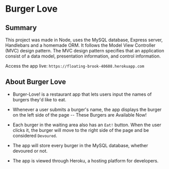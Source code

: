 # Burger Love

## Summary

This project was made in Node, uses the MySQL database, Express server, Handlebars and a homemade ORM. It follows the Model View Controller (MVC) design pattern. The MVC design pattern specifies that an application consist of a data model, presentation information, and control information. 

Access the app live: `https://floating-brook-40608.herokuapp.com`


## About Burger Love

* Burger-Love! is a restaurant app that lets users input the names of burgers they'd like to eat.

* Whenever a user submits a burger's name, the app displays the burger on the left side of the page -- These Burgers are Available Now!

* Each burger in the waiting area also has an `Eat!` button. When the user clicks it, the burger will move to the right side of the page and be considered `Devoured`.

* The app will store every burger in the MySQL database, whether devoured or not.

* The app is viewed through Heroku, a hosting platform for developers.